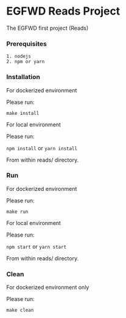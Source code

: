# EGFWD Reads Project

The EGFWD first project (Reads)


### Prerequisites

    1. nodejs
    2. npm or yarn


### Installation

For dockerized environment

Please run:

``` make install ```

For local environment

Please run:

``` npm install ``` or ``` yarn install ```

From within reads/ directory.


### Run

For dockerized environment

Please run:

``` make run ```

For local environment

Please run:

``` npm start ``` or ``` yarn start ```

From within reads/ directory.


### Clean

For dockerized environment only

Please run:

``` make clean ```
